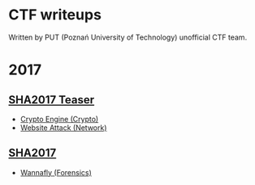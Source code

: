 # CTF writeups
Written by PUT (Poznań University of Technology) unofficial CTF team.

# 2017

## [SHA2017 Teaser](https://ctftime.org/event/479)

* [Crypto Engine (Crypto)](https://github.com/PUTctf/writeups/blob/master/SHA2017%20Teaser/Crypto%20Engine%20(Crypto).md)
* [Website Attack (Network)](https://github.com/PUTctf/writeups/blob/master/SHA2017%20Teaser/Website%20Attack%20(Network).md)

## [SHA2017](https://ctftime.org/event/478)

* [Wannafly (Forensics)](https://github.com/PUTctf/writeups/blob/master/SHA2017%20CTF/Wannafly%20(Forensics).md)
